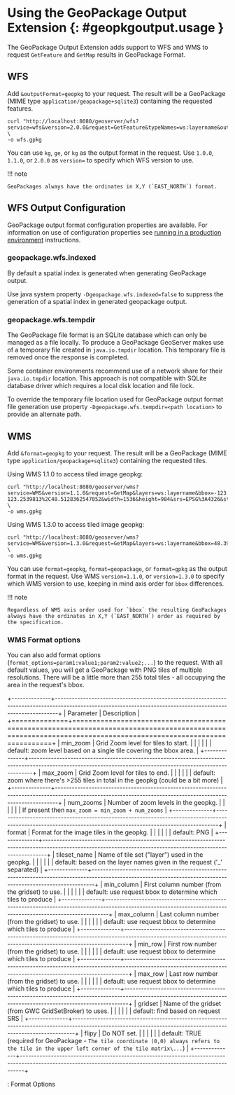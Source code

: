# Using the GeoPackage Output Extension {: #geopkgoutput.usage }

The GeoPackage Output Extension adds support to WFS and WMS to request `GetFeature` and `GetMap` results in GeoPackage Format.

## WFS

Add `&outputFormat=geopkg` to your request. The result will be a GeoPackage (MIME type `application/geopackage+sqlite3`) containing the requested features.

``` 
curl "http://localhost:8080/geoserver/wfs?service=wfs&version=2.0.0&request=GetFeature&typeNames=ws:layername&outputFormat=geopkg" \
-o wfs.gpkg
```

You can use `kg`, `ge`, or `kg` as the output format in the request. Use ``1.0.0``, ``1.1.0``, or ``2.0.0`` as `version=` to specify which WFS version to use.

!!! note

    GeoPackages always have the ordinates in X,Y (`EAST_NORTH`) format.

## WFS Output Configuration

GeoPackage output format configuration properties are available. For information on use of configuration properties see [running in a production environment](../../production/config.md) instructions.

### geopackage.wfs.indexed

By default a spatial index is generated when generating GeoPackage output.

Use java system property `-Dgeopackage.wfs.indexed=false` to suppress the generation of a spatial index in generated geopackage output.

### geopackage.wfs.tempdir

The GeoPackage file format is an SQLite database which can only be managed as a file locally. To produce a GeoPackage GeoServer makes use of a temporary file created in `java.io.tmpdir` location. This temporary file is removed once the response is completed.

Some container environments recommend use of a network share for their `java.io.tmpdir` location. This approach is not compatible with SQLite database driver which requires a local disk location and file lock.

To override the temporary file location used for GeoPackage output format file generation use property `-Dgeopackage.wfs.tempdir=<path location>` to provide an alternate path.

## WMS

Add `&format=geopkg` to your request. The result will be a GeoPackage (MIME type ``application/geopackage+sqlite3``) containing the requested tiles.

Using WMS 1.1.0 to access tiled image geopkg:

``` 
curl "http://localhost:8080/geoserver/wms?service=WMS&version=1.1.0&request=GetMap&layers=ws:layername&bbox=-123.43670607166865%2C48.3956835%2C-123.2539813%2C48.5128362547052&width=1536&height=984&srs=EPSG%3A4326&styles=&format=geopkg" \
-o wms.gpkg
```

Using WMS 1.3.0 to access tiled image geopkg:

``` 
curl "http://localhost:8080/geoserver/wms?service=WMS&version=1.3.0&request=GetMap&layers=ws:layername&bbox=48.3956835,-123.43670607166865,48.5128362547052,-123.2539813&width=768&height=492&srs=EPSG%3A4326&styles=&format=geopkg" \
-o wms.gpkg
```

You can use `format=geopkg`, `format=geopackage`, or `format=gpkg` as the output format in the request. Use WMS `version=1.1.0`, or `version=1.3.0` to specify which WMS version to use, keeping in mind axis order for `bbox` differences.

!!! note

    Regardless of WMS axis order used for `bbox` the resulting GeoPackages always have the ordinates in X,Y (`EAST_NORTH`) order as required by the specification.

### WMS Format options

You can also add format options (`format_options=param1:value1;param2:value2;...`) to the request. With all default values, you will get a GeoPackage with PNG tiles of multiple resolutions. There will be a little more than 255 total tiles - all occupying the area in the request's bbox.

+--------------+-------------------------------------------------------------------------------------------------------------------------------------------------------------+
| Parameter    | Description                                                                                                                                                 |
+==============+=============================================================================================================================================================+
| min_zoom     | Grid Zoom level for tiles to start.                                                                                                                         |
|              |                                                                                                                                                             |
|              | default: zoom level based on a single tile covering the bbox area.                                                                                          |
+--------------+-------------------------------------------------------------------------------------------------------------------------------------------------------------+
| max_zoom     | Grid Zoom level for tiles to end.                                                                                                                           |
|              |                                                                                                                                                             |
|              | default: zoom where there's >255 tiles in total in the geopkg (could be a bit more)                                                                       |
+--------------+-------------------------------------------------------------------------------------------------------------------------------------------------------------+
| num_zooms    | Number of zoom levels in the geopkg.                                                                                                                        |
|              |                                                                                                                                                             |
|              | If present then ``max_zoom = min_zoom + num_zooms``                                                                                               |
+--------------+-------------------------------------------------------------------------------------------------------------------------------------------------------------+
| format       | Format for the image tiles in the geopkg.                                                                                                                   |
|              |                                                                                                                                                             |
|              | default: PNG                                                                                                                                                |
+--------------+-------------------------------------------------------------------------------------------------------------------------------------------------------------+
| tileset_name | Name of tile set ("layer") used in the geopkg.                                                                                                            |
|              |                                                                                                                                                             |
|              | default: based on the layer names given in the request ('_' separated)                                                                                   |
+--------------+-------------------------------------------------------------------------------------------------------------------------------------------------------------+
| min_column   | First column number (from the gridset) to use.                                                                                                              |
|              |                                                                                                                                                             |
|              | default: use request bbox to determine which tiles to produce                                                                                               |
+--------------+-------------------------------------------------------------------------------------------------------------------------------------------------------------+
| max_column   | Last column number (from the gridset) to use.                                                                                                               |
|              |                                                                                                                                                             |
|              | default: use request bbox to determine which tiles to produce                                                                                               |
+--------------+-------------------------------------------------------------------------------------------------------------------------------------------------------------+
| min_row      | First row number (from the gridset) to use.                                                                                                                 |
|              |                                                                                                                                                             |
|              | default: use request bbox to determine which tiles to produce                                                                                               |
+--------------+-------------------------------------------------------------------------------------------------------------------------------------------------------------+
| max_row      | Last row number (from the gridset) to use.                                                                                                                  |
|              |                                                                                                                                                             |
|              | default: use request bbox to determine which tiles to produce                                                                                               |
+--------------+-------------------------------------------------------------------------------------------------------------------------------------------------------------+
| gridset      | Name of the gridset (from GWC GridSetBroker) to uses.                                                                                                       |
|              |                                                                                                                                                             |
|              | default: find based on request SRS                                                                                                                          |
+--------------+-------------------------------------------------------------------------------------------------------------------------------------------------------------+
| flipy        | Do NOT set.                                                                                                                                                 |
|              |                                                                                                                                                             |
|              | default: TRUE (required for GeoPackage - ``The tile coordinate (0,0) always refers to the tile in the upper left corner of the tile matrix\...``) |
+--------------+-------------------------------------------------------------------------------------------------------------------------------------------------------------+

: Format Options
